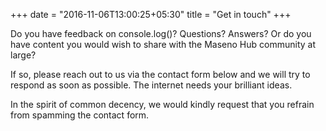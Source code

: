 +++
date = "2016-11-06T13:00:25+05:30"
title = "Get in touch"
+++

Do you have feedback on console.log()? Questions? Answers? Or do you have content you would wish to share with the Maseno Hub community at large?

If so, please reach out to us via the contact form below and we will try to respond as soon as possible. The internet needs your brilliant ideas.

In the spirit of common decency, we would kindly request that you refrain from spamming the contact form. 
